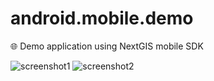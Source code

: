 # android.mobile.demo
:globe_with_meridians: Demo application using NextGIS mobile SDK

![screenshot1](https://github.com/nextgis/android.mobile.demo/blob/master/screenshots/screenshot1.png?raw=true)  ![screenshot2](https://github.com/nextgis/android.mobile.demo/blob/master/screenshots/screenshot2.png?raw=true)
